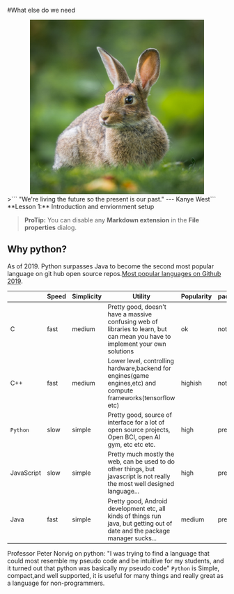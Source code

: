 #What else do we need

<center><img src="../images/rabbit.jpeg" width="400px" height="400px" /></center>
>```
 "We're living the future so the present is our past." --- Kanye West```
<br/>
**Lesson 1:** Introduction and enviornment setup
 
> **ProTip:** You can disable any **Markdown extension** in the **File properties** dialog.


## Why python?

As of 2019. Python surpasses Java to become the second most popular language on git hub open source repos.[Most popular languages on Github 2019](https://octoverse.github.com/#top-languages). 

|                |    Speed                      |Simplicity                   |Utility|Popularity|packagemanager | 
|----------------|-------------------------------|-----------------------------|-----------|----|---|
|C               |fast            |medium           | Pretty good, doesn't have a massive confusing web of libraries to learn, but can mean you have to implement your own solutions          |  ok  | not so good|
|C++          |fast            |medium              | Lower level, controlling hardware,backend for engines(game engines,etc) and compute frameworks(tensorflow etc)  | highish  | not so good
|`Python`          |slow|simple|Pretty good, source of interface for a lot of open source projects, Open BCI, open AI gym, etc etc etc.      |      high      |   pretty good|
|JavaScript          |slow|simple| Pretty much mostly the web, can be used to do other things, but javascript is not really the most well designed language...     |  high |    pretty good|
|  Java     |fast|simple|     Pretty good, Android development etc, all kinds of things run java, but getting out of date and the package manager sucks...             |  medium |  pretty good

Professor Peter Norvig on python: "I was trying to find a language that could most resemble my pseudo code and be intuitive for my students, and it turned out that python was basically my pseudo code"
`Python` is Simple, compact,and well supported, it is useful for many things and really great  as a language for non-programmers.



